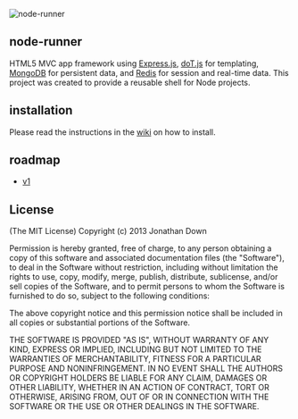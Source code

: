 ![node-runner](http://i42.tinypic.com/1izjgl.jpg)
## node-runner

HTML5 MVC app framework using [Express.js](http://expressjs.com/), [doT.js](http://olado.github.io/doT/index.html) for templating, [MongoDB](http://www.mongodb.org/) for persistent data, and [Redis](http://redis.io/) for session and real-time data. This project was created to provide a reusable shell for Node projects.

## installation
Please read the instructions in the [wiki](https://github.com/monsterlane/node-runner/wiki) on how to install.

## roadmap
* [v1](https://github.com/monsterlane/node-runner/wiki/Roadmap)

## License
(The MIT License) Copyright (c) 2013 Jonathan Down

Permission is hereby granted, free of charge, to any person obtaining a copy
of this software and associated documentation files (the "Software"), to deal
in the Software without restriction, including without limitation the rights
to use, copy, modify, merge, publish, distribute, sublicense, and/or sell
copies of the Software, and to permit persons to whom the Software is
furnished to do so, subject to the following conditions:

The above copyright notice and this permission notice shall be included in
all copies or substantial portions of the Software.

THE SOFTWARE IS PROVIDED "AS IS", WITHOUT WARRANTY OF ANY KIND, EXPRESS OR
IMPLIED, INCLUDING BUT NOT LIMITED TO THE WARRANTIES OF MERCHANTABILITY,
FITNESS FOR A PARTICULAR PURPOSE AND NONINFRINGEMENT. IN NO EVENT SHALL THE
AUTHORS OR COPYRIGHT HOLDERS BE LIABLE FOR ANY CLAIM, DAMAGES OR OTHER
LIABILITY, WHETHER IN AN ACTION OF CONTRACT, TORT OR OTHERWISE, ARISING FROM,
OUT OF OR IN CONNECTION WITH THE SOFTWARE OR THE USE OR OTHER DEALINGS IN
THE SOFTWARE.

